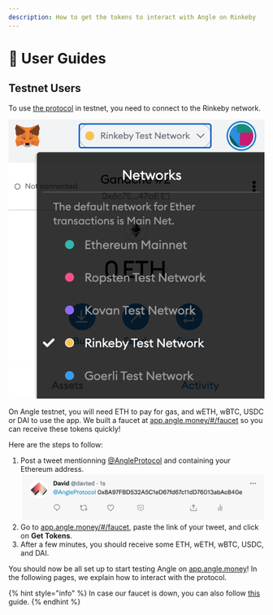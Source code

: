 ```yaml
---
description: How to get the tokens to interact with Angle on Rinkeby
---
```


# 📔 User Guides

## Testnet Users

To use [the protocol](https://app.angle.money) in testnet, you need to connect to the Rinkeby network.

![Metamask Rinkeby](../../.gitbook/assets/metamask-rinkeby-userguide.jpg)

On Angle testnet, you will need ETH to pay for gas, and wETH, wBTC, USDC or DAI to use the app. We built a faucet at [app.angle.money/#/faucet](https://app.angle.money/#/faucet) so you can receive these tokens quickly!

Here are the steps to follow:

1. Post a tweet mentionning [@AngleProtocol](https://twitter.com/AngleProtocol/) and containing your Ethereum address.
   ![Tweet Screenshot](../../.gitbook/assets/tweet-address-userguide.png)
2. Go to [app.angle.money/#/faucet](https://app.angle.money/#/faucet), paste the link of your tweet, and click on **Get Tokens**.
3. After a few minutes, you should receive some ETH, wETH, wBTC, USDC, and DAI.

You should now be all set up to start testing Angle on [app.angle.money](https://app.angle.money/#/faucet)! In the following pages, we explain how to interact with the protocol.

{% hint style="info" %}
In case our faucet is down, you can also follow [this](https://teller.gitbook.io/teller-1/testing-guide/getting-testnet-tokens-rinkeby) guide.
{% endhint %}
